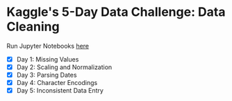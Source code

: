 # Kaggle's 5-Day Data Challenge: Data Cleaning

Run Jupyter Notebooks [here](https://mybinder.org/v2/gh/strongdan/kaggle-data-cleaning/master)

- [X] Day 1: Missing Values
- [X] Day 2: Scaling and Normalization
- [X] Day 3: Parsing Dates
- [X] Day 4: Character Encodings
- [X] Day 5: Inconsistent Data Entry

